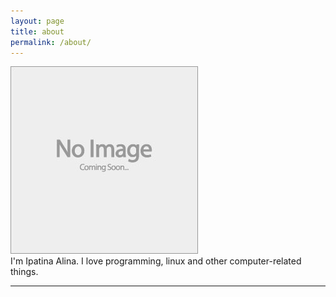 ```yaml
---
layout: page
title: about
permalink: /about/
---
```


<img class="col one right" src="img/prof_pic.jpg">

<br/>
I'm Ipatina Alina. I love programming, linux and other computer-related things.


<br/>
<hr/>
<br/>
<span class="contacticon center">
	<a href="https://github.com/ipatina" target="_blank"><i class="fa fa-github-square"></i></a>
	<!-- <a href="https://www.linkedin.com" target="_blank"><i class="fa fa-linkedin-square"></i></a> -->
	<a href="https://twitter.com/ipatinaa" target="_blank"><i class="fa fa-twitter-square"></i></a>
</span>

<!-- <div class="col three caption">
	You can even add a little note about which of these is the best way to reach you.
</div> -->
